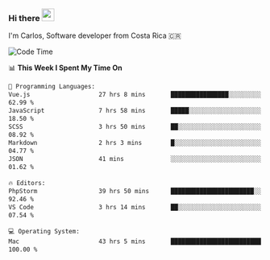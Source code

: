 ### Hi there <img src="https://media.giphy.com/media/hvRJCLFzcasrR4ia7z/giphy.gif" width="25px" height="25px">

I'm Carlos, Software developer from Costa Rica 🇨🇷

[//]: # (<a href="https://app.daily.dev/carum98"><img src="https://github.com/carum98/carum98/blob/main/devcard.svg" width="400" alt="Carlos Umaña Acevedo's Dev Card"/></a>)


<!--START_SECTION:waka-->
![Code Time](http://img.shields.io/badge/Code%20Time-12%2C031%20hrs%2039%20mins-blue)

📊 **This Week I Spent My Time On** 

```text
💬 Programming Languages: 
Vue.js                   27 hrs 8 mins       ████████████████░░░░░░░░░   62.99 % 
JavaScript               7 hrs 58 mins       █████░░░░░░░░░░░░░░░░░░░░   18.50 % 
SCSS                     3 hrs 50 mins       ██░░░░░░░░░░░░░░░░░░░░░░░   08.92 % 
Markdown                 2 hrs 3 mins        █░░░░░░░░░░░░░░░░░░░░░░░░   04.77 % 
JSON                     41 mins             ░░░░░░░░░░░░░░░░░░░░░░░░░   01.62 % 

🔥 Editors: 
PhpStorm                 39 hrs 50 mins      ███████████████████████░░   92.46 % 
VS Code                  3 hrs 14 mins       ██░░░░░░░░░░░░░░░░░░░░░░░   07.54 % 

💻 Operating System: 
Mac                      43 hrs 5 mins       █████████████████████████   100.00 % 
```


<!--END_SECTION:waka-->
